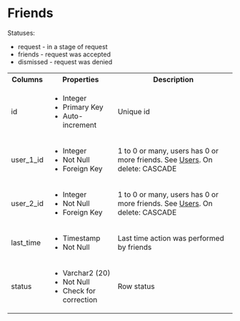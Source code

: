 # Friends

Statuses:

- request - in a stage of request
- friends - request was accepted
- dismissed - request was denied

<table>
  <tr>
    <th>Columns</th>
    <th>Properties</th>
    <th>Description</th>
  </tr>
  <tr>
    <td>id</td>
    <td>
      <ul>
        <li>Integer</li>
        <li>Primary Key</li>
        <li>Auto-increment</li>
      </ul>
    </td>
    <td>Unique id</td>
  </tr>
  <tr>
    <td>user_1_id</td>
    <td>
      <ul>
        <li>Integer</li>
        <li>Not Null</li>
        <li>Foreign Key</li>
      </ul>
    </td>
    <td>1 to 0 or many, users has 0 or more friends. See <a href="./01_Users.md">Users</a>. On delete: CASCADE</td>
  </tr>
  <tr>
    <td>user_2_id</td>
    <td>
      <ul>
        <li>Integer</li>
        <li>Not Null</li>
        <li>Foreign Key</li>
      </ul>
    </td>
    <td>1 to 0 or many, users has 0 or more friends. See <a href="./01_Users.md">Users</a>. On delete: CASCADE</td>
  </tr>
  <tr>
    <td>last_time</td>
    <td>
      <ul>
        <li>Timestamp</li>
        <li>Not Null</li>
      </ul>
    </td>
    <td>Last time action was performed by friends</td>
  </tr>
  <tr>
    <td>status</td>
    <td>
      <ul>
        <li>Varchar2 (20)</li>
        <li>Not Null</li>
        <li>Check for correction</li>
      </ul>
    </td>
    <td>Row status</td>
  </tr>
</table>
